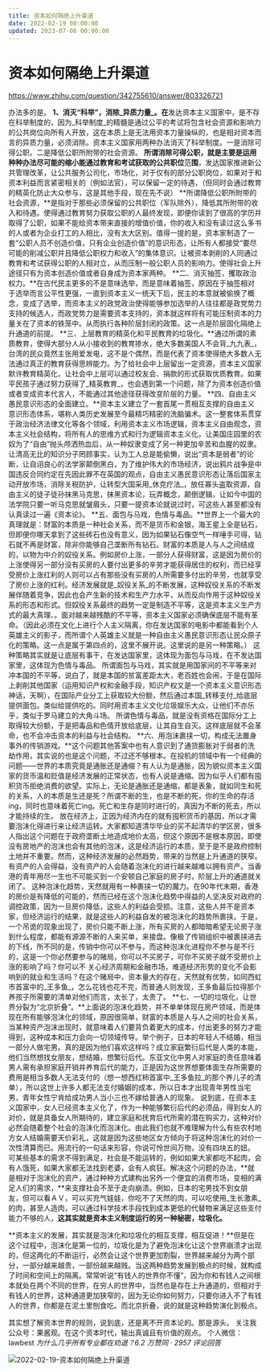 ```yaml
---
title: 资本如何隔绝上升渠道
date: 2022-02-19 00:00:00
updated: 2023-07-06 00:00:00
---
```



# 资本如何隔绝上升渠道

https://www.zhihu.com/question/342755610/answer/803326721

办法多的是。
**1、消灭“科举”，消除_异质力量_。在**发达资本主义国家中，是不存在科举制度的，因为_科举制度_的精髓是通过公平的考试将包含社会资源和影响力的公共岗位向所有人开放，这在本质上是无法用资本力量操纵的，也是相对资本而言的异质力量，必须消除。资本主义国家用两种办法消灭了科举制度。一是消除可得公职。二是降低公职所附带的社会资源。
**所谓消除可得公职，**就是主要是运用种种办法尽可能的缩小**能通过教育和考试获取的公共职位**范**围**，发达国家推进新公共管理改革，让公共服务公司化，市场化，对于仅有的部分公职岗位，如果对于和资本利益而言紧密相关的（例如法官），可以保留一定的待遇，（但同时会通过教育的精英化防止大众参与，这是其他手段，现在先不说）
**所谓降低公职所附带的社会资源，**是指对于那些必须保留的公共职位（军队除外），降低其所附带的收入和待遇。使得通过教育努力获取公职的人最终发现，即便你读到了很高的学历并取得了公职，如果不能给资本带来直接的增值价值，你的收入和没有读过这么多书的人或者为企业打工的人相比，没有太大区别。值得一提的是，资本家制造了一套“公职人员不创造价值，只有企业创造价值”的意识形态，让所有人都接受“要尽可能的削减公职并且降低公职权力和收入”的集体意识。让被资本剥削的人同通过教育和考试获得公职的人相对立，从而压制一般公职人员的影响力。使得社会上升途径只有为资本创造价值或者自身成为资本家两种。
**二、消灭抽签，攫取政治权力。**在古代民主更多的不是意味选举，而是意味着抽签，原因在于抽签相对于选举而言公平性更强，一直到资本主义一统天下后，民主的本意就被偷换了概念，变成了选举，而资本主义的政党政治使得能够参加选举的人往往都是政党势力支持的候选人，而政党势力是需要资本支持的，资本就这样将有可能压制资本的力量关在了资本的铁笼中。从而执行各种阶层封闭的政策。这一点是阶层固化隔绝上升通道的前提。
**三、上层教育的精英化和平民教育的垃圾化。**通过所谓的素质教育，使得大部分人从小接收到的教育掺水，绝大多数美国人不会背_九九表_，台湾的民众竟然主张用爱发电，这不是个偶然，而是代表了资本使得绝大多数人无法通过真正的教育获得思辨能力。为了给社会中上层留出一定资源，资本主义国家默许教育精英化，让社会中上层可以通过校友会、捐款的形式获取优质教育。如果平民孩子通过努力获得了_精英教育_，也会遇到第一个问题，除了为资本创造价值或者变成资本代言人，不能通过其他途径获得改变阶层的力量。
**四、自由主义愚民意识形态的全面建立。**资本主义建立了一套首尾一贯相互支撑的自由主义意识形态体系，堪称人类历史发展至今最精巧精密的洗脑骗术。这一整套体系贯穿于政治经济法律文化等各个领域，利用资本主义市场逻辑，资本主义自由观念，资本主义社会结构，将所有人的思维方式和行为逻辑资本主义化，让美国庄园里的农奴为了“自由”抛头颅洒热血后，从一种奴隶变成了另一种更加辛苦和血腥的奴隶。让清高无比的知识分子罔顾事实，认为工人总是能偷懒，说出“资本是弱者”的论断，让自诩良心的法学家颠倒黑白，为了维护伟大的市场经济，说出鸦片战争是中国违反合同约定在先因此罪不在英国的观点，自由主义愚民意识形态让落后国家主动开放市场，消除关税防护，让转型大国采用_休克疗法_，放任寡头盗取资源，自由主义的徒子徒孙抹黑马克思，抹黑资本论，玩弄概念，颠倒逻辑，让如今中国的法学院只要一听马克思就皱眉头，只要一提资本论就说过时，可这些人甚至都没有认真读过一遍《资本论》。
**五、面包与马戏，色情与毒品。**世界上一个最大的真理就是：财富的本质是一种社会关系，而不是货币和金银，海王星上全是钻石，但即便你哪天拿到了这些砖石也没有意义，因为如果钻石像空气一样唾手可得，钻石就不再是财富，除非你能够自己垄断所有钻石。财富的本质是人与人之间结成的，以物为中介的奴役关系。例如房价上涨，一部分人获得财富，这是因为房价的上涨使得另一部分没有买房的人要付出更多的辛劳才能获得居住的权利，而已经享受房价上涨红利的人则可以占有那些没有买房的人所需要多付出的辛劳，也就享受了房价上涨的红利。经济发展就是_奴役关系_的不断发展，这种奴役关系的不断发展伴随着竞争，因此也会产生新的技术和生产力水平，从而反向作用于这种奴役关系的形态和形式。但奴役关系最终的趋势一定是制造不平等，这是资本主义生产方式的最大真理、。面对越来越残酷的不平等，资本主义国家必须确保底层不能有革命。（因此必须在文化上进行个人主义隔离，你在发达国家的电影中都能看到个人英雄主义的影子，而所谓个人英雄主义就是一种自由主义愚民意识形态让民众原子化的策略。这一点是属于第四点的，这里不展开说。这里说的是另一种策略。）
这种策略其实就是让底层有事干，在发达国家里，这体现为面包与马戏，在不发达国家里，这体现为色情与毒品。
所谓面包与马戏，其实就是用国家间的不平等来对冲本国的不平等，说白了，就是本国的贫富差距太大，老百姓也会闹，于是在国际上剥削其他国家（运用知识产权和金融手段，知识产权又是一个资本主义意识形态神话，天啊），在国际产业分工上获取较大份额，然后通过本国_转移支付_给底层提供面包。类似给提供吃的。同时用资本主义文化垃圾娱乐大众，让他们不亦乐乎，类似于罗马建立的大角斗场。
所谓色情与毒品，就是没有资格在国际分工上取得较大份额，于是把毒品和色情开放给底层，让其自生自灭。这样底层就不会革命，也不会冲击资本的利益与社会结构。
**六、用泡沫裹挟一切，构成无法置身事外的传销游戏。**这个问题其他答案中也有人意识到了通货膨胀对于弱者的洗劫作用，其实说的也是这个问题，不过还不够根本。在投机的领域中有一个经典的问题——世界的本质究竟是通胀还是通缩？有人认为是通胀，因为貌似资本主义国家的货币温和贬值是经济发展的正常状态，也有人说是通缩。因为似乎人们都有囤积货币拒绝消费的欲望。实际上，无论是通胀还是通缩，都是表象，就如同生和死的关系，人的本质是生还是死？所谓不断的生，也是不断的死，你的生命的存活ing，同时也意味着死亡ing。死亡和生存是同时进行的，真因为不断的死去，所以才能持续的生。
放在经济上，正因为经济内在的就有囤积货币的基因，所以才需要泡沫化得进行来让经济运转。大家都知道清华毕业的买不起清华的学区房，很多人指出这个问题在于政府垄断土地造成地价太高，但这个原因不是根本原因，即使没有房地产的泡沫也会有其他的泡沫，这是经济运行的本质，至于是不是政府控制土地并不重要。然而，这种经济发展的必然趋势，带来的当然是上升通道的狭窄。有资产的人会得益，没有资产的人会随着泡沫化的进行越来越难以拥有资产。当香港的青年用尽一生也不可能买到一个安顿自己家庭的房子时，阶层上升的通道就关闭了。
这种泡沫化趋势，天然就用有一种裹挟一切的魔力。在90年代末期，香港的房价是有降低的可能的，然而已经在这个泡沫化趋势中得益的人坚决反对政府的调控政策，因为一旦房价降低，这些人的利益会受损。注意，这些人并不是资本家，但经济运行的结果，就是这些人的利益自发的被泡沫化的趋势所裹挟。于是，一个吊诡的现象出现了，房价只能不断上涨，所有买房的人都暗暗希望无论房子涨到什么程度，都能有源源不断的人来买单，来接盘。像极了传销组织中被裹挟进去的下线，所不同的是，传销中你可以不参与，而这种泡沫化进程你不参与是不行的，这是一个你必然要参与的赌局，你可以不买房子，可你不买房子就不受房价上涨的影响了吗？你可以不 关心经济周期和金融市场，难道经济形势的变化不会影响到的就业和生活吗？在这个赌局中，资本量大的存在，天然就有优势，如同西虹市首富中的_王多鱼_，怎么花钱也花不完，而普通人则发现，王多鱼最后拉得那个养孩子所需要的清单对他们而言，太长了，太贵了。
**七、一切的垃圾化，让世界分裂为“北京折叠”。**上面说的泡沫化趋势，并不单单体现在房产领域，而是体现在所有能够泡沫化的领域，原因很简单，财富的本质是人与人之间的社会关系，当某种资产泡沫出现时，就意味着人们要背负着更大的成本，付出更多的努力才能得到，这种成本和压力会向一切领域传导。举个例子，日本的年轻人不结婚，相当一部分人做宅男。真的是因为他们喜欢这样吗？成立家庭繁衍后代是人类的本能，他们当然想找女朋友，想结婚，想繁衍后代。东亚文化中男人对家庭的责任意味着男人需有承担家庭开销并养育后代的能力，正是因为这世界想要体面生存所需要的费用是相当多数人无法支付的（想一想西红柿首富中_王多鱼拉_的那个养儿子的清单），所以这世上许多人都无法支付婚姻的成本，所以日本才出现青年男性当宅男，青年女性宁肯给成功男人当小三也不嫁给普通人的现象。
说到底，在资本主义国家中，女人已经资本主义化了，作为一种能够繁衍后代的必须品，得到女人的对价，就是具备女人所期待的，建立家庭和抚育后代所需的潜在购买力，这种对价必然会随着整个社会的泡沫化而泡沫化。由此我们也就不难理解为什么有些农村地方女人结婚需要天价彩礼，这就是因为这些地区女方倾向于将这种泡沫化的对价一次性清算而已。用流行的一句话来形容，你说可怜世间万物，没有四块五的妞。
可某些基本的需求不得到满足，社会是不能运转的，例如如果大家都吃不起肉，会有人饿死，如果大家都无法找到老婆，会有人疯狂。解决这个问题的办法，**就是相对于泡沫化的资产，通过种种方式建构出另外一个便宜的消费市场，变相的满足人们的需求，**来支撑社会不至于走向崩溃。例如，日本的宅男找不到女朋友，但可以看ＡＶ，可以买充气娃娃，你吃不了天然的肉，可以吃使用_生长激素_的肉，甚至人造肉，可以通过科学技术手段找到成本更低的代替物来满足这些支付能力不够的人，**这其实就是资本主义制度运行的另一种秘密，垃圾化。**

**资本主义的发展，其实就是泡沫化和垃圾化的相互支撑，相互促进！**但是在这个过程中，泡沫化是第一位的，垃圾化是为了避免泡沫化让这个世界崩溃才出现的，但这两化的不断运行，必然会让这个世界更加割裂，世界越来越分为两个部分，一部分越来越贵，一部份越来越贱。当这两种趋势发展到极点的时候，就构成了时间和空间上的隔离。常常听说“有钱人的世界你不懂”，因为你和有钱人之间根本就处在两个不同的世界，在穷人的世界中，当然也是存在上升通道的，但相对于有钱人的世界，这种通道更加狭窄的，因为无论你如何努力，只要你进入不了有钱人的世界，你都是在泥土里刨食吃。而北京折叠，说的就是这种趋势演化到极点。

其实想了解资本世界的规则，说到底，还是离不开资本论的。那是源头。
关注我公众号：果酱观。在这个资本时代，输出真诚且有价值的观点。
个人微信：lawbest
_为什么几乎所有专业都在劝退？6.2 万赞同 · 2957 评论回答_

![2022-02-19-资本如何隔绝上升渠道](assets/2022-02-19-资本如何隔绝上升渠道.jpeg)

